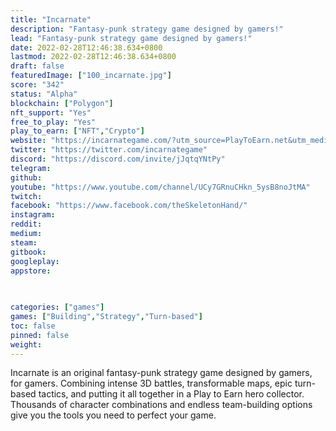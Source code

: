 ```yaml
---
title: "Incarnate"
description: "Fantasy-punk strategy game designed by gamers!"
lead: "Fantasy-punk strategy game designed by gamers!"
date: 2022-02-28T12:46:38.634+0800
lastmod: 2022-02-28T12:46:38.634+0800
draft: false
featuredImage: ["100_incarnate.jpg"]
score: "342"
status: "Alpha"
blockchain: ["Polygon"]
nft_support: "Yes"
free_to_play: "Yes"
play_to_earn: ["NFT","Crypto"]
website: "https://incarnategame.com/?utm_source=PlayToEarn.net&utm_medium=organic&utm_campaign=gamepage"
twitter: "https://twitter.com/incarnategame"
discord: "https://discord.com/invite/jJqtqYNtPy"
telegram: 
github: 
youtube: "https://www.youtube.com/channel/UCy7GRnuCHkn_5ysB8noJtMA"
twitch: 
facebook: "https://www.facebook.com/theSkeletonHand/"
instagram: 
reddit: 
medium: 
steam: 
gitbook: 
googleplay: 
appstore: 

  
    
categories: ["games"]
games: ["Building","Strategy","Turn-based"]
toc: false
pinned: false
weight: 
---
```

Incarnate is an original fantasy-punk strategy game designed by gamers, for gamers. Combining intense 3D battles, transformable maps, epic turn-based tactics, and putting it all together in a Play to Earn hero collector. Thousands of character combinations and endless team-building options give you the tools you need to perfect your game.